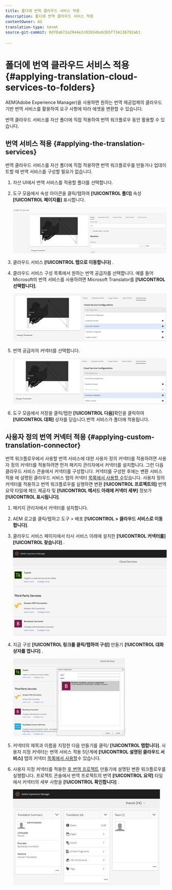 ```yaml
---
title: 폴더에 번역 클라우드 서비스 적용
description: 폴더에 번역 클라우드 서비스 적용
contentOwner: AG
translation-type: tm+mt
source-git-commit: 0d70a672a2944e2c03b54beb3b5f734136792ab1

---
```



# 폴더에 번역 클라우드 서비스 적용 {#applying-translation-cloud-services-to-folders}

AEM(Adobe Experience Manager)을 사용하면 원하는 번역 제공업체의 클라우드 기반 번역 서비스를 활용하여 요구 사항에 따라 에셋을 변환할 수 있습니다.

번역 클라우드 서비스를 자산 폴더에 직접 적용하여 번역 워크플로우 동안 활용할 수 있습니다.

## 번역 서비스 적용 {#applying-the-translation-services}

번역 클라우드 서비스를 자산 폴더에 직접 적용하면 번역 워크플로우를 만들거나 업데이트할 때 번역 서비스를 구성할 필요가 없습니다.

1. 자산 UI에서 번역 서비스를 적용할 폴더를 선택합니다.
1. 도구 모음에서 속성 아이콘을 클릭/탭하여 **[!UICONTROL 폴더]** 속성 **[!UICONTROL 페이지를]** 표시합니다.

   ![chlimage_1-215](assets/chlimage_1-215.png)

1. 클라우드 서비스 **[!UICONTROL 탭으로 이동합니다]** .
1. 클라우드 서비스 구성 목록에서 원하는 번역 공급자를 선택합니다. 예를 들어 Microsoft의 번역 서비스를 사용하려면 Microsoft Translator를 **[!UICONTROL 선택합니다]**.

   ![chlimage_1-216](assets/chlimage_1-216.png)

1. 번역 공급자의 커넥터를 선택합니다.

   ![chlimage_1-217](assets/chlimage_1-217.png)

1. 도구 모음에서 저장을 클릭/탭한 **[!UICONTROL 다음]**&#x200B;확인을 클릭하여 **[!UICONTROL 대화]** 상자를 닫습니다.번역 서비스가 폴더에 적용됩니다.

## 사용자 정의 번역 커넥터 적용 {#applying-custom-translation-connector}

번역 워크플로우에서 사용할 번역 서비스에 대한 사용자 정의 커넥터를 적용하려면 사용자 정의 커넥터를 적용하려면 먼저 패키지 관리자에서 커넥터를 설치합니다. 그런 다음 클라우드 서비스 콘솔에서 커넥터를 구성합니다. 커넥터를 구성한 후에는 변환 서비스 적용 에 설명된 클라우드 서비스 탭의 커넥터 [목록에서 사용할 수](transition-cloud-services.md#applying-the-translation-services)있습니다. 사용자 정의 커넥터를 적용하고 번역 워크플로우를 실행하면 변환 **[!UICONTROL 프로젝트의]** 번역 요약 타일에 헤드 제공자 및 **[!UICONTROL 메서드 아래에 커넥터 세부]** 정보가 **[!UICONTROL 표시됩니다]**.

1. 패키지 관리자에서 커넥터를 설치합니다.
1. AEM 로고를 클릭/탭하고 도구 > 배포 **[!UICONTROL > 클라우드 서비스로 이동합니다]**.
1. 클라우드 서비스 페이지에서 타사 서비스 아래에 설치한 **[!UICONTROL 커넥터를]** **[!UICONTROL 찾습니다]** .

   ![chlimage_1-218](assets/chlimage_1-218.png)

1. 지금 구성 **[!UICONTROL 링크를 클릭/탭하여 구성]** 만들기 **[!UICONTROL 대화 상자를 엽니다]** .

   ![chlimage_1-219](assets/chlimage_1-219.png)

1. 커넥터의 제목과 이름을 지정한 다음 만들기를 클릭/ **[!UICONTROL 탭합니다]**. 사용자 지정 커넥터는 번역 서비스 적용 5단계에 **[!UICONTROL 설명된 클라우드 서비스]** 탭의 커넥터 [목록에서 사용할](#applying-the-translation-services)수 있습니다.
1. 사용자 지정 커넥터를 적용한 [후 번역 프로젝트](translation-projects.md) 만들기에 설명된 변환 워크플로우를 실행합니다. 프로젝트 콘솔에서 번역 프로젝트의 번역 **[!UICONTROL 요약]** 타일에서 커넥터의 세부 사항을 **[!UICONTROL 확인합니다]** .

   ![chlimage_1-220](assets/chlimage_1-220.png)
